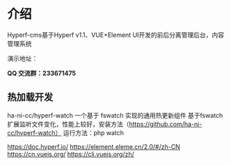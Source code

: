 # 介绍

Hyperf-cms基于Hyperf v1.1、VUE+Element UI开发的前后分离管理后台，内容管理系统

演示地址：

**QQ 交流群：233671475**

## 热加载开发

ha-ni-cc/hyperf-watch 一个基于 fswatch 实现的通用热更新组件
基于fswatch扩展监听文件变化，性能上较好，安装方法（https://github.com/ha-ni-cc/hyperf-watch）
运行方法：php watch




https://doc.hyperf.io/
https://element.eleme.cn/2.0/#/zh-CN
https://cn.vuejs.org/
https://cli.vuejs.org/zh/
